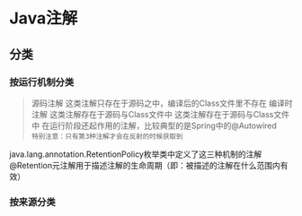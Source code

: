 
# Java注解
## 分类
### 按运行机制分类
> 源码注解
这类注解只存在于源码之中，编译后的Class文件里不存在
> 编译时注解
这类注解存在于源码与Class文件中
> 这类注解存在于源码与Class文件中
在运行阶段还起作用的注解，比较典型的是Spring中的@Autowired<br/>
`特别注意：只有第3种注解才会在反射的时候获取到`<br/>


java.lang.annotation.RetentionPolicy枚举类中定义了这三种机制的注解<br/>
@Retention元注解用于描述注解的生命周期（即：被描述的注解在什么范围内有效）<br/>



### 按来源分类

